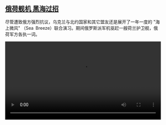 <!--1625136426000-->
[俄荷舰机 黑海过招](https://www.dw.com/zh/%E4%BF%84%E8%8D%B7%E8%88%B0%E6%9C%BA%20%E9%BB%91%E6%B5%B7%E8%BF%87%E6%8B%9B/a-58120855)
------

<p>尽管遭致俄方强烈抗议，乌克兰与北约国家和其它盟友还是展开了一年一度的 "海上微风" （Sea Breeze）联合演习。期间俄罗斯派军机驱赶一艘荷兰护卫舰，俄荷军方各执一词。</small></p><video src="https://tvdownloaddw-a.akamaihd.net/dwtv_video/flv/vdt_zh/2021/bchi210701_001_a5085ru-nl-blacksea_sd_sor.mp4" controls style="width:100%"></video>
